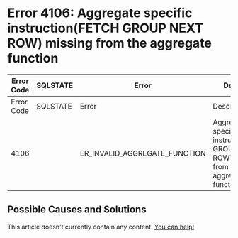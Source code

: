 
# Error 4106: Aggregate specific instruction(FETCH GROUP NEXT ROW) missing from the aggregate function


| Error Code | SQLSTATE | Error | Description |
| --- | --- | --- | --- |
| Error Code | SQLSTATE | Error | Description |
| 4106 |  | ER_INVALID_AGGREGATE_FUNCTION | Aggregate specific instruction(FETCH GROUP NEXT ROW) missing from the aggregate function |




## Possible Causes and Solutions


This article doesn't currently contain any content. [You can help!](/en/writing-and-editing-knowledge-base-articles/)

